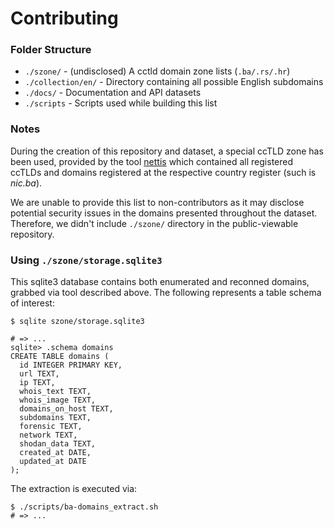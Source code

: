 # Contributing

### Folder Structure

* `./szone/` - (undisclosed) A cctld domain zone lists (`.ba/.rs/.hr`)
* `./collection/en/` - Directory containing all possible English subdomains
* `./docs/` - Documentation and API datasets
* `./scripts` - Scripts used while building this list

### Notes

During the creation of this repository and dataset, a special ccTLD zone has been used, provided by the tool [nettis](https://github.com/duraki/nettis) which contained all registered ccTLDs and domains registered at the respective country register (such is *nic.ba*).

We are unable to provide this list to non-contributors as it may disclose potential security issues in the domains presented throughout the dataset. Therefore, we didn't include `./szone/` directory in the public-viewable repository.

### Using `./szone/storage.sqlite3`

This sqlite3 database contains both enumerated and reconned domains, grabbed via tool described above. The following represents a table schema of interest:

```
$ sqlite szone/storage.sqlite3

# => ...
sqlite> .schema domains
CREATE TABLE domains (
  id INTEGER PRIMARY KEY,
  url TEXT,
  ip TEXT,
  whois_text TEXT,
  whois_image TEXT,
  domains_on_host TEXT,
  subdomains TEXT,
  forensic TEXT,
  network TEXT,
  shodan_data TEXT,
  created_at DATE,
  updated_at DATE
);
```

The extraction is executed via:

```
$ ./scripts/ba-domains_extract.sh
# => ...
```
